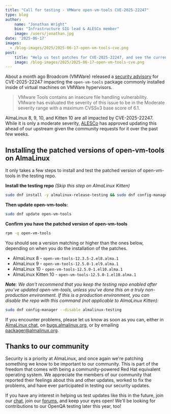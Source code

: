 ```yaml
---
title: "Call for testing - VMWare open-vm-tools CVE-2025-22247"
type: blog
author: 
    name: "Jonathan Wright"
    bio: "Infrastructure SIG lead & ALESCo member"
    image: /users/jonathan.jpg
date: '2025-06-17'
images:
  - /blog-images/2025/2025-06-17-open-vm-tools-cve.png
post:
    title: "Help us test patches for CVE-2025-22247, and see the current status of those patches"
    image: /blog-images/2025/2025-06-17-open-vm-tools-cve.png
---
```


About a month ago Broadcom (VMWare) released a [security advisory](https://nvd.nist.gov/vuln/detail/cve-2025-22247) for CVE-2025-22247 impacting the `open-vm-tools` package commonly installed inside of virtual machines on VMWare hypervisors.

> VMware Tools contains an insecure file handling vulnerability. VMware has evaluated the severity of this issue to be in the Moderate severity range with a maximum CVSSv3 base score of 6.1.

AlmaLinux 8, 9, 10, and Kitten 10 are all impacted by CVE-2025-22247.  While it is only a moderate severity, [ALESCo](https://almalinux.org/alesco/) has approved updating this ahead of our upstream given the community requests for it over the past few weeks.

## Installing the patched versions of open-vm-tools on AlmaLinux
It only takes a few steps to install and test the patched version of open-vm-tools in the testing repo. 

**Install the testing repo** _(Skip this step on AlmaLinux Kitten)_

```bash
sudo dnf install -y almalinux-release-testing && sudo dnf config-manager --enable almalinux-testing
``` 

**Then update open-vm-tools:**

```bash
sudo dnf update open-vm-tools
``` 

**Confirm you have the patched version of open-vm-tools** 

```bash
rpm -q open-vm-tools
``` 

You should see a version matching or higher than the ones below, depending on when you do the installation of the patches. 

- AlmaLinux 8 - ```open-vm-tools-12.3.5-2.el8.alma.1``` 
- AlmaLinux 9 - ```open-vm-tools-12.5.0-1.el9.alma.1``` 
- AlmaLinux 10 - ```open-vm-tools-12.5.0-1.el10.alma.1```
- AlmaLinux Kitten 10 - ```open-vm-tools-12.5.0-1.el10.alma.1```

_**Note**: We don't recommend that you keep the testing repo enabled after you've updated open-vm-tools, unless you've done this on a truly non-production environment. If this is a production environment, you can disable the repo with this command (not applicable to AlmaLinux Kitten):_

```bash
sudo dnf config-manager --disable almalinux-testing
```

If you encounter problems, please let us know as soon as you can, either in [AlmaLinux chat](https://chat.almalinux.org), on [bugs.almalinux.org](https://bugs.almalinux.org), or by emailing [packager@almalinux.org](packager@almalinux.org).


## Thanks to our community

Security is a priority at AlmaLinux, and once again we're patching something we know to be important to our community. This is part of the freedom that comes with being a community-powered Red Hat equivalent operating system. We appreciate the members of our community that reported their feelings about this and other updates, worked to fix the problems, and have ever participated in testing our security updates. 

If you have any interest in helping us test updates like this in the future, join our [chat](https://chat.almalinux.org), join our [forums](https://forums.almalinux.org/), and keep your eyes open! We'll be looking for contributions to our OpenQA testing later this year, too!
